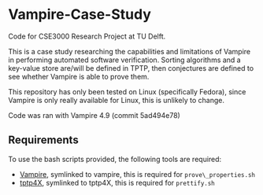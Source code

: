 # Vampire-Case-Study
Code for CSE3000 Research Project at TU Delft.

This is a case study researching the capabilities and limitations of Vampire in performing automated software verification. Sorting algorithms and a key-value store are/will be defined in TPTP, then conjectures are defined to see whether Vampire is able to prove them.

This repository has only been tested on Linux (specifically Fedora), since Vampire is only really available for Linux, this is unlikely to change.

Code was ran with Vampire 4.9 (commit 5ad494e78)

## Requirements
To use the bash scripts provided, the following tools are required:
- [Vampire](https://vprover.github.io/), symlinked to vampire, this is required for `prove\_properties.sh`
- [tptp4X](https://github.com/TPTPWorld/TPTP4X), symlinked to tptp4X, this is required for `prettify.sh`
